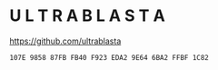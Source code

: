 # U L T R A B L A S T A

https://github.com/ultrablasta

`107E 9858 87FB FB40 F923 EDA2 9E64 6BA2 FFBF 1C82`
